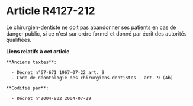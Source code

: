 # Article R4127-212

Le chirurgien-dentiste ne doit pas abandonner ses patients en cas de danger public, si ce n'est sur ordre formel et donné par
écrit des autorités qualifiées.

**Liens relatifs à cet article**

	**Anciens textes**:

	  - Décret n°67-671 1967-07-22 art. 9
	  - Code de déontologie des chirurgiens-dentistes - art. 9 (Ab)

	**Codifié par**:

	  - Décret n°2004-802 2004-07-29
